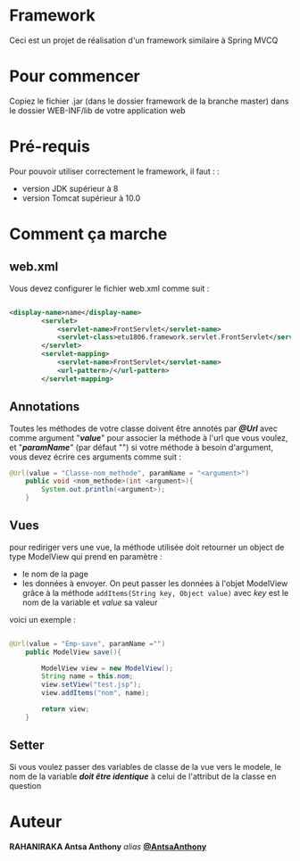 # Framework 
Ceci est un projet de réalisation d'un framework similaire à Spring MVCQ

# Pour commencer
Copiez le fichier .jar (dans le dossier framework de la branche master) dans le dossier WEB-INF/lib de votre application web 

# Pré-requis
Pour pouvoir utiliser correctement le framework, il faut :
:
* version JDK supérieur à 8
* version Tomcat supérieur à 10.0

# Comment ça marche
## web.xml

Vous devez configurer le fichier web.xml comme suit : 
```xml

<display-name>name</display-name> 
        <servlet>
            <servlet-name>FrontServlet</servlet-name> 
            <servlet-class>etu1806.framework.servlet.FrontServlet</servlet-class> 
        </servlet>
        <servlet-mapping>
            <servlet-name>FrontServlet</servlet-name>
            <url-pattern>/</url-pattern>
        </servlet-mapping>
```
## Annotations 
Toutes les méthodes de votre classe doivent être annotés par ***@Url*** avec comme argument "***value***" pour associer la méthode à l'url que vous voulez, et "***paramName***" (par défaut "") si votre méthode à besoin d'argument, vous devez écrire ces arguments comme suit : 
```java
@Url(value = "Classe-nom_methode", paramName = "<argument>")
    public void <nom_methode>(int <argument>){
        System.out.println(<argument>);
    }
```
## Vues 
pour rediriger vers une vue, la méthode utilisée doit retourner un object de type ModelView qui prend en paramètre :
* le nom de la page
* les données à envoyer. On peut passer les données à l'objet ModelView grâce à la méthode `addItems(String key, Object value)`  avec _key_ est le nom de la variable et _value_ sa valeur

voici un exemple :
```java

@Url(value = "Emp-save", paramName ="")
    public ModelView save(){

        ModelView view = new ModelView();
        String name = this.nom;
        view.setView("test.jsp");
        view.addItems("nom", name);

        return view;    
    }
```


## Setter
Si vous voulez passer des variables de classe de la vue vers le modele, le nom de la variable ***doit être identique*** à celui de l'attribut de la classe en question





# Auteur
 **RAHANIRAKA Antsa Anthony** _alias_ __[@AntsaAnthony](https://github.com/AntsaAnthony)__